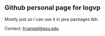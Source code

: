 ## Github personal page for logvp
Mostly just so I can use it in java packages tbh.

Contact: lrvanpel@asu.edu